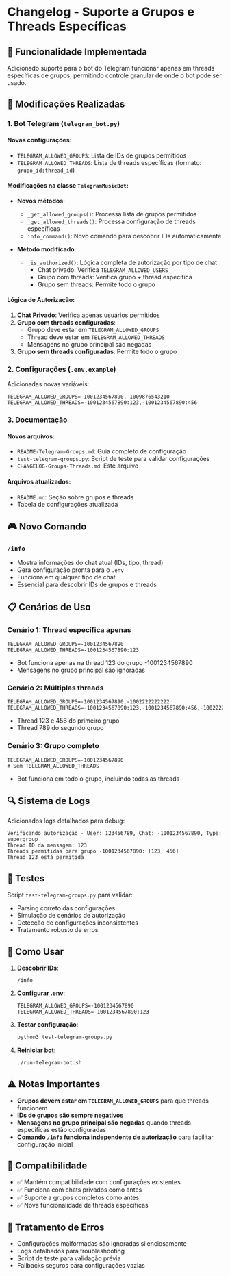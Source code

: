 # Changelog - Suporte a Grupos e Threads Específicas

## 🎯 Funcionalidade Implementada

Adicionado suporte para o bot do Telegram funcionar apenas em threads específicas de grupos, permitindo controle granular de onde o bot pode ser usado.

## 🔧 Modificações Realizadas

### 1. Bot Telegram (`telegram_bot.py`)

#### Novas configurações:
- `TELEGRAM_ALLOWED_GROUPS`: Lista de IDs de grupos permitidos
- `TELEGRAM_ALLOWED_THREADS`: Lista de threads específicas (formato: `grupo_id:thread_id`)

#### Modificações na classe `TelegramMusicBot`:
- **Novos métodos**:
  - `_get_allowed_groups()`: Processa lista de grupos permitidos
  - `_get_allowed_threads()`: Processa configuração de threads específicas
  - `info_command()`: Novo comando para descobrir IDs automaticamente

- **Método modificado**:
  - `_is_authorized()`: Lógica completa de autorização por tipo de chat
    - Chat privado: Verifica `TELEGRAM_ALLOWED_USERS`
    - Grupo com threads: Verifica grupo + thread específica
    - Grupo sem threads: Permite todo o grupo

#### Lógica de Autorização:

1. **Chat Privado**: Verifica apenas usuários permitidos
2. **Grupo com threads configuradas**: 
   - Grupo deve estar em `TELEGRAM_ALLOWED_GROUPS`
   - Thread deve estar em `TELEGRAM_ALLOWED_THREADS`
   - Mensagens no grupo principal são negadas
3. **Grupo sem threads configuradas**: Permite todo o grupo

### 2. Configurações (`.env.example`)

Adicionadas novas variáveis:
```env
TELEGRAM_ALLOWED_GROUPS=-1001234567890,-1009876543210
TELEGRAM_ALLOWED_THREADS=-1001234567890:123,-1001234567890:456
```

### 3. Documentação

#### Novos arquivos:
- `README-Telegram-Groups.md`: Guia completo de configuração
- `test-telegram-groups.py`: Script de teste para validar configurações
- `CHANGELOG-Groups-Threads.md`: Este arquivo

#### Arquivos atualizados:
- `README.md`: Seção sobre grupos e threads
- Tabela de configurações atualizada

## 🎮 Novo Comando

### `/info`
- Mostra informações do chat atual (IDs, tipo, thread)
- Gera configuração pronta para o `.env`
- Funciona em qualquer tipo de chat
- Essencial para descobrir IDs de grupos e threads

## 📋 Cenários de Uso

### Cenário 1: Thread específica apenas
```env
TELEGRAM_ALLOWED_GROUPS=-1001234567890
TELEGRAM_ALLOWED_THREADS=-1001234567890:123
```
- Bot funciona apenas na thread 123 do grupo -1001234567890
- Mensagens no grupo principal são ignoradas

### Cenário 2: Múltiplas threads
```env
TELEGRAM_ALLOWED_GROUPS=-1001234567890,-1002222222222
TELEGRAM_ALLOWED_THREADS=-1001234567890:123,-1001234567890:456,-1002222222222:789
```
- Thread 123 e 456 do primeiro grupo
- Thread 789 do segundo grupo

### Cenário 3: Grupo completo
```env
TELEGRAM_ALLOWED_GROUPS=-1001234567890
# Sem TELEGRAM_ALLOWED_THREADS
```
- Bot funciona em todo o grupo, incluindo todas as threads

## 🔍 Sistema de Logs

Adicionados logs detalhados para debug:
```
Verificando autorização - User: 123456789, Chat: -1001234567890, Type: supergroup
Thread ID da mensagem: 123
Threads permitidas para grupo -1001234567890: [123, 456]
Thread 123 está permitida
```

## 🧪 Testes

Script `test-telegram-groups.py` para validar:
- Parsing correto das configurações
- Simulação de cenários de autorização
- Detecção de configurações inconsistentes
- Tratamento robusto de erros

## 🚀 Como Usar

1. **Descobrir IDs**:
   ```
   /info
   ```

2. **Configurar .env**:
   ```env
   TELEGRAM_ALLOWED_GROUPS=-1001234567890
   TELEGRAM_ALLOWED_THREADS=-1001234567890:123
   ```

3. **Testar configuração**:
   ```bash
   python3 test-telegram-groups.py
   ```

4. **Reiniciar bot**:
   ```bash
   ./run-telegram-bot.sh
   ```

## ⚠️ Notas Importantes

- **Grupos devem estar em `TELEGRAM_ALLOWED_GROUPS`** para que threads funcionem
- **IDs de grupos são sempre negativos**
- **Mensagens no grupo principal são negadas** quando threads específicas estão configuradas
- **Comando `/info` funciona independente de autorização** para facilitar configuração inicial

## 🔄 Compatibilidade

- ✅ Mantém compatibilidade com configurações existentes
- ✅ Funciona com chats privados como antes
- ✅ Suporte a grupos completos como antes
- ✅ Nova funcionalidade de threads específicas

## 🐛 Tratamento de Erros

- Configurações malformadas são ignoradas silenciosamente
- Logs detalhados para troubleshooting
- Script de teste para validação prévia
- Fallbacks seguros para configurações vazias
